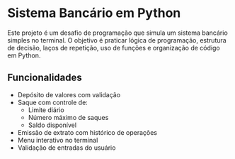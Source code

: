 # Sistema Bancário em Python

Este projeto é um desafio de programação que simula um sistema bancário simples no terminal. O objetivo é praticar lógica de programação, estrutura de decisão, laços de repetição, uso de funções e organização de código em Python.

## Funcionalidades

- Depósito de valores com validação
- Saque com controle de:
  - Limite diário
  - Número máximo de saques
  - Saldo disponível
- Emissão de extrato com histórico de operações
- Menu interativo no terminal
- Validação de entradas do usuário





